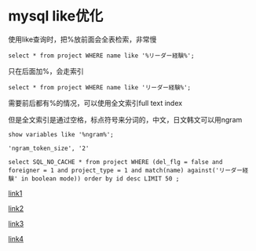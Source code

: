# mysql like优化

使用like查询时，把%放前面会全表检索，非常慢

    select * from project WHERE name like '%リーダー経験%';

只在后面加%，会走索引

    select * from project WHERE name like 'リーダー経験%';

需要前后都有%的情况，可以使用全文索引full text index

但是全文索引是通过空格，标点符号来分词的，中文，日文韩文可以用ngram

    show variables like '%ngram%';
    
    'ngram_token_size', '2'
    
    select SQL_NO_CACHE * from project WHERE (del_flg = false and foreigner = 1 and project_type = 1 and match(name) against('リーダー経験' in boolean mode)) order by id desc LIMIT 50 ;

[link1](https://blog.csdn.net/u013887008/article/details/106757993)

[link2](https://blog.csdn.net/mrzhouxiaofei/article/details/79940958)

[link3](https://blog.csdn.net/belongtocode/article/details/102990743)

[link4](https://dev.mysql.com/doc/refman/5.7/en/fulltext-search-ngram.html)
